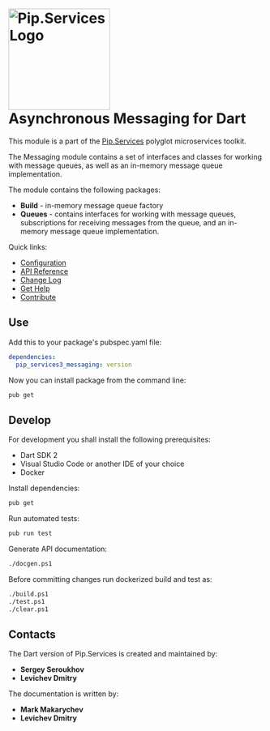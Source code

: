 # <img src="https://uploads-ssl.webflow.com/5ea5d3315186cf5ec60c3ee4/5edf1c94ce4c859f2b188094_logo.svg" alt="Pip.Services Logo" width="200"> <br/> Asynchronous Messaging for Dart

This module is a part of the [Pip.Services](http://pipservices.org) polyglot microservices toolkit.

The Messaging module contains a set of interfaces and classes for working with message queues, as well as an in-memory message queue implementation. 

The module contains the following packages:

- **Build** - in-memory message queue factory
- **Queues** - contains interfaces for working with message queues, subscriptions for receiving messages from the queue, and an in-memory message queue implementation.

<a name="links"></a> Quick links:

* [Configuration](https://www.pipservices.org/recipies/configuration)
* [API Reference](https://pub.dev/documentation/pip_services3_messaging/latest/pip_services3_messaging/pip_services3_messaging-library.html)
* [Change Log](CHANGELOG.md)
* [Get Help](https://www.pipservices.org/community/help)
* [Contribute](https://www.pipservices.org/community/contribute)

## Use

Add this to your package's pubspec.yaml file:
```yaml
dependencies:
  pip_services3_messaging: version
```

Now you can install package from the command line:
```bash
pub get
```

## Develop

For development you shall install the following prerequisites:
* Dart SDK 2
* Visual Studio Code or another IDE of your choice
* Docker

Install dependencies:
```bash
pub get
```

Run automated tests:
```bash
pub run test
```

Generate API documentation:
```bash
./docgen.ps1
```

Before committing changes run dockerized build and test as:
```bash
./build.ps1
./test.ps1
./clear.ps1
```

## Contacts

The Dart version of Pip.Services is created and maintained by:
- **Sergey Seroukhov**
- **Levichev Dmitry**

The documentation is written by:
- **Mark Makarychev**
- **Levichev Dmitry**